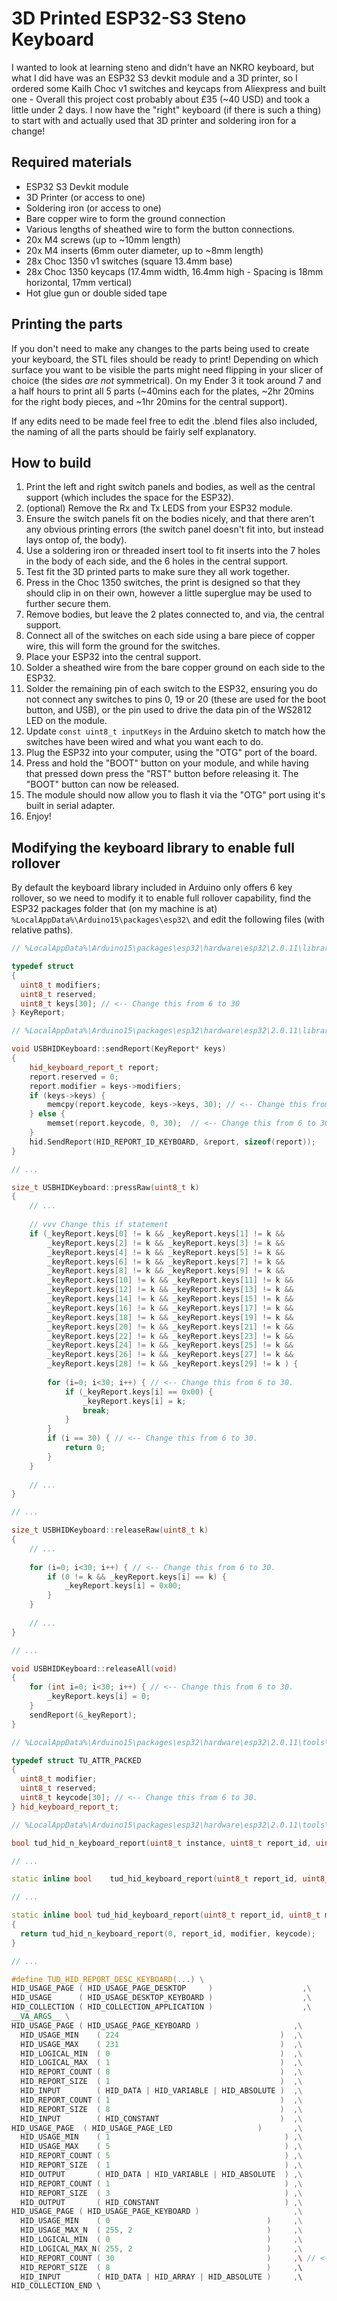 # 3D Printed ESP32-S3 Steno Keyboard

I wanted to look at learning steno and didn't have an NKRO keyboard, but what I did have was an ESP32 S3 devkit module and a 3D printer, so I ordered some Kailh Choc v1 switches and keycaps from Aliexpress and built one - Overall this project cost probably about £35 (~40 USD) and took a little under 2 days. I now have the "right" keyboard (if there is such a thing) to start with and actually used that 3D printer and soldering iron for a change!

## Required materials

* ESP32 S3 Devkit module
* 3D Printer (or access to one)
* Soldering iron (or access to one)
* Bare copper wire to form the ground connection
* Various lengths of sheathed wire to form the button connections.
* 20x M4 screws (up to ~10mm length)
* 20x M4 inserts (6mm outer diameter, up to ~8mm length)
* 28x Choc 1350 v1 switches (square 13.4mm base)
* 28x Choc 1350 keycaps (17.4mm width, 16.4mm high - Spacing is 18mm horizontal, 17mm vertical)
* Hot glue gun or double sided tape

## Printing the parts

If you don't need to make any changes to the parts being used to create your keyboard, the STL files should be ready to print! Depending on which surface you want to be visible the parts might need flipping in your slicer of choice (the sides *are not* symmetrical). On my Ender 3 it took around 7 and a half hours to print all 5 parts (~40mins each for the plates, ~2hr 20mins for the right body pieces, and ~1hr 20mins for the central support).

If any edits need to be made feel free to edit the .blend files also included, the naming of all the parts should be fairly self explanatory.

## How to build

1. Print the left and right switch panels and bodies, as well as the central support (which includes the space for the ESP32).
2. (optional) Remove the Rx and Tx LEDS from your ESP32 module.
3. Ensure the switch panels fit on the bodies nicely, and that there aren't any obvious printing errors (the switch panel doesn't fit into, but instead lays ontop of, the body).
4. Use a soldering iron or threaded insert tool to fit inserts into the 7 holes in the body of each side, and the 6 holes in the central support.
5. Test fit the 3D printed parts to make sure they all work together.
6. Press in the Choc 1350 switches, the print is designed so that they should clip in on their own, however a little superglue may be used to further secure them.
7. Remove bodies, but leave the 2 plates connected to, and via, the central support.
8. Connect all of the switches on each side using a bare piece of copper wire, this will form the ground for the switches.
9. Place your ESP32 into the central support.
10. Solder a sheathed wire from the bare copper ground on each side to the ESP32.
11. Solder the remaining pin of each switch to the ESP32, ensuring you do not connect any switches to pins 0, 19 or 20 (these are used for the boot button, and USB), or the pin used to drive the data pin of the WS2812 LED on the module.
12. Update ```const uint8_t inputKeys``` in the Arduino sketch to match how the switches have been wired and what you want each to do.
13. Plug the ESP32 into your computer, using the "OTG" port of the board. 
14. Press and hold the "BOOT" button on your module, and while having that pressed down press the "RST" button before releasing it. The "BOOT" button can now be released.
15. The module should now allow you to flash it via the "OTG" port using it's built in serial adapter.
16. Enjoy!

## Modifying the keyboard library to enable full rollover

By default the keyboard library included in Arduino only offers 6 key rollover, so we need to modify it to enable full rollover capability, find the ESP32 packages folder that (on my machine is at) ```%LocalAppData%\Arduino15\packages\esp32\``` and edit the following files (with relative paths).


```cpp
// %LocalAppData%\Arduino15\packages\esp32\hardware\esp32\2.0.11\libraries\USB\src\USBHIDKeyboard.h

typedef struct
{
  uint8_t modifiers;
  uint8_t reserved;
  uint8_t keys[30]; // <-- Change this from 6 to 30
} KeyReport;
```

```cpp
// %LocalAppData%\Arduino15\packages\esp32\hardware\esp32\2.0.11\libraries\USB\src\USBHIDKeyboard.cpp

void USBHIDKeyboard::sendReport(KeyReport* keys)
{
    hid_keyboard_report_t report;
    report.reserved = 0;
    report.modifier = keys->modifiers;
    if (keys->keys) {
        memcpy(report.keycode, keys->keys, 30);	// <-- Change this from 6 to 30.
    } else {
        memset(report.keycode, 0, 30);	// <-- Change this from 6 to 30.
    }
    hid.SendReport(HID_REPORT_ID_KEYBOARD, &report, sizeof(report));
}

// ...

size_t USBHIDKeyboard::pressRaw(uint8_t k) 
{
	// ...
	
	// vvv Change this if statement
	if (_keyReport.keys[0] != k && _keyReport.keys[1] != k && 
		_keyReport.keys[2] != k && _keyReport.keys[3] != k &&
		_keyReport.keys[4] != k && _keyReport.keys[5] != k &&
		_keyReport.keys[6] != k && _keyReport.keys[7] != k &&
		_keyReport.keys[8] != k && _keyReport.keys[9] != k &&
		_keyReport.keys[10] != k && _keyReport.keys[11] != k &&
		_keyReport.keys[12] != k && _keyReport.keys[13] != k &&
		_keyReport.keys[14] != k && _keyReport.keys[15] != k &&
		_keyReport.keys[16] != k && _keyReport.keys[17] != k &&
		_keyReport.keys[18] != k && _keyReport.keys[19] != k &&
		_keyReport.keys[20] != k && _keyReport.keys[21] != k &&
		_keyReport.keys[22] != k && _keyReport.keys[23] != k &&
		_keyReport.keys[24] != k && _keyReport.keys[25] != k &&
		_keyReport.keys[26] != k && _keyReport.keys[27] != k &&
		_keyReport.keys[28] != k && _keyReport.keys[29] != k ) {
		
		for (i=0; i<30; i++) { // <-- Change this from 6 to 30.
			if (_keyReport.keys[i] == 0x00) {
				_keyReport.keys[i] = k;
				break;
			}
		}
		if (i == 30) { // <-- Change this from 6 to 30.
			return 0;
		}   
	}
	
	// ...
}

// ...

size_t USBHIDKeyboard::releaseRaw(uint8_t k) 
{
	// ...
	
	for (i=0; i<30; i++) { // <-- Change this from 6 to 30.
		if (0 != k && _keyReport.keys[i] == k) {
			_keyReport.keys[i] = 0x00;
		}
	}
	
	// ...
}

// ...

void USBHIDKeyboard::releaseAll(void)
{
	for (int i=0; i<30; i++) { // <-- Change this from 6 to 30.
		_keyReport.keys[i] = 0;
	}
    sendReport(&_keyReport);
}
```

```cpp
// %LocalAppData%\Arduino15\packages\esp32\hardware\esp32\2.0.11\tools\sdk\esp32s3\include\arduino_tinyusb\tinyusb\src\class\hid\hid.h

typedef struct TU_ATTR_PACKED
{
  uint8_t modifier;
  uint8_t reserved;
  uint8_t keycode[30]; // <-- Change this from 6 to 30.
} hid_keyboard_report_t;
```

```cpp
// %LocalAppData%\Arduino15\packages\esp32\hardware\esp32\2.0.11\tools\sdk\esp32s3\include\arduino_tinyusb\tinyusb\src\class\hid\hid_device.h

bool tud_hid_n_keyboard_report(uint8_t instance, uint8_t report_id, uint8_t modifier, uint8_t keycode[30]); // <-- Change this from 6 to 30.

// ...

static inline bool    tud_hid_keyboard_report(uint8_t report_id, uint8_t modifier, uint8_t keycode[30]); // <-- Change this from 6 to 30.

// ...

static inline bool tud_hid_keyboard_report(uint8_t report_id, uint8_t modifier, uint8_t keycode[30]) // <-- Change this from 6 to 30.
{
  return tud_hid_n_keyboard_report(0, report_id, modifier, keycode);
}

// ...

#define TUD_HID_REPORT_DESC_KEYBOARD(...) \
HID_USAGE_PAGE ( HID_USAGE_PAGE_DESKTOP     )                    ,\
HID_USAGE      ( HID_USAGE_DESKTOP_KEYBOARD )                    ,\
HID_COLLECTION ( HID_COLLECTION_APPLICATION )                    ,\
__VA_ARGS__ \
HID_USAGE_PAGE ( HID_USAGE_PAGE_KEYBOARD )                     ,\
  HID_USAGE_MIN    ( 224                                    )  ,\
  HID_USAGE_MAX    ( 231                                    )  ,\
  HID_LOGICAL_MIN  ( 0                                      )  ,\
  HID_LOGICAL_MAX  ( 1                                      )  ,\
  HID_REPORT_COUNT ( 8                                      )  ,\
  HID_REPORT_SIZE  ( 1                                      )  ,\
  HID_INPUT        ( HID_DATA | HID_VARIABLE | HID_ABSOLUTE )  ,\
  HID_REPORT_COUNT ( 1                                      )  ,\
  HID_REPORT_SIZE  ( 8                                      )  ,\
  HID_INPUT        ( HID_CONSTANT                           )  ,\
HID_USAGE_PAGE  ( HID_USAGE_PAGE_LED                   )       ,\
  HID_USAGE_MIN    ( 1                                       ) ,\
  HID_USAGE_MAX    ( 5                                       ) ,\
  HID_REPORT_COUNT ( 5                                       ) ,\
  HID_REPORT_SIZE  ( 1                                       ) ,\
  HID_OUTPUT       ( HID_DATA | HID_VARIABLE | HID_ABSOLUTE  ) ,\
  HID_REPORT_COUNT ( 1                                       ) ,\
  HID_REPORT_SIZE  ( 3                                       ) ,\
  HID_OUTPUT       ( HID_CONSTANT                            ) ,\
HID_USAGE_PAGE ( HID_USAGE_PAGE_KEYBOARD )                     ,\
  HID_USAGE_MIN    ( 0                                   )     ,\
  HID_USAGE_MAX_N  ( 255, 2                              )     ,\
  HID_LOGICAL_MIN  ( 0                                   )     ,\
  HID_LOGICAL_MAX_N( 255, 2                              )     ,\
  HID_REPORT_COUNT ( 30                                  )     ,\ // <-- Change this from 6 to 30.
  HID_REPORT_SIZE  ( 8                                   )     ,\
  HID_INPUT        ( HID_DATA | HID_ARRAY | HID_ABSOLUTE )     ,\
HID_COLLECTION_END \
```
